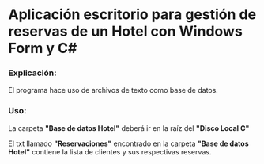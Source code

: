 # Aplicación escritorio para gestión de reservas de un Hotel con Windows Form y C#

### Explicación:

El programa hace uso de archivos de texto como base de datos.

### Uso:
La carpeta **"Base de datos Hotel"** deberá ir en la raíz del **"Disco Local C"**

El txt llamado **"Reservaciones"** encontrado en la carpeta **"Base de datos Hotel"** contiene la lista de clientes y sus respectivas reservas.
